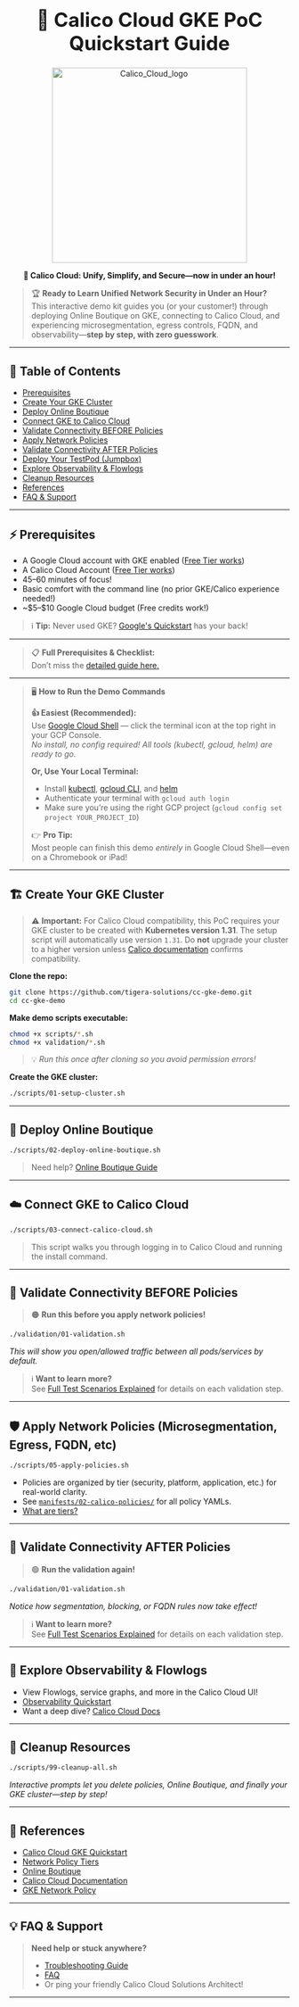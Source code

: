 <h1 align="center" style="font-size:2.5em">🚀 Calico Cloud GKE PoC Quickstart Guide</h1>

<p align="center">
  <img src="https://github.com/user-attachments/assets/a994de07-0a3b-479d-b7be-9fd393252a74" alt="Calico_Cloud_logo" width="350"/>
</p>

<p align="center"><b>🚀 Calico Cloud: Unify, Simplify, and Secure—now in under an hour!</b></p>


> 🏆 **Ready to Learn Unified Network Security in Under an Hour?** <br>
> This interactive demo kit guides you (or your customer!) through deploying Online Boutique on GKE, connecting to Calico Cloud, and experiencing microsegmentation, egress controls, FQDN, and observability—**step by step, with zero guesswork**.

---

## 📝 Table of Contents

* [Prerequisites](#prerequisites)
* [Create Your GKE Cluster](#create-your-gke-cluster)
* [Deploy Online Boutique](#deploy-online-boutique)
* [Connect GKE to Calico Cloud](#connect-gke-to-calico-cloud)
* [Validate Connectivity BEFORE Policies](#validate-connectivity-before-policies)
* [Apply Network Policies](#apply-network-policies)
* [Validate Connectivity AFTER Policies](#validate-connectivity-after-policies)
* [Deploy Your TestPod (Jumpbox)](#deploy-your-testpod-jumpbox)
* [Explore Observability & Flowlogs](#explore-observability--flowlogs)
* [Cleanup Resources](#cleanup-resources)
* [References](#references)
* [FAQ & Support](#faq--support)

---

## ⚡ Prerequisites

* A Google Cloud account with GKE enabled ([Free Tier works](https://cloud.google.com/free/))
* A Calico Cloud Account ([Free Tier works](https://www.calicocloud.io/home))
* 45–60 minutes of focus!
* Basic comfort with the command line (no prior GKE/Calico experience needed!)
* \~\$5–\$10 Google Cloud budget (Free credits work!)

> ℹ️ **Tip:** Never used GKE? [Google's Quickstart](https://cloud.google.com/kubernetes-engine/docs/quickstart) has your back!

---
> 📋 **Full Prerequisites & Checklist:**  
> Don’t miss the [detailed guide here.](./docs/01-prerequisites.md)
---

> 🖥️ **How to Run the Demo Commands**
>
> **👍 Easiest (Recommended):**  
> Use [Google Cloud Shell](https://cloud.google.com/shell) — click the terminal icon at the top right in your GCP Console.  
> *No install, no config required! All tools (kubectl, gcloud, helm) are ready to go.*
>
> **Or, Use Your Local Terminal:**  
> - Install [kubectl](https://kubernetes.io/docs/tasks/tools/install-kubectl/), [gcloud CLI](https://cloud.google.com/sdk/docs/install), and [helm](https://helm.sh/docs/intro/install/)
> - Authenticate your terminal with `gcloud auth login`  
> - Make sure you’re using the right GCP project (`gcloud config set project YOUR_PROJECT_ID`)
>
> 👉 **Pro Tip:**  
> Most people can finish this demo *entirely* in Google Cloud Shell—even on a Chromebook or iPad!

---
## 🏗️ Create Your GKE Cluster

> ⚠️ **Important:**
> For Calico Cloud compatibility, this PoC requires your GKE cluster to be created with **Kubernetes version 1.31**.
> The setup script will automatically use version `1.31`.
> Do **not** upgrade your cluster to a higher version unless [Calico documentation](https://docs.tigera.io/calico-cloud/get-started/gke) confirms compatibility.

**Clone the repo:**

```bash
git clone https://github.com/tigera-solutions/cc-gke-demo.git
cd cc-gke-demo
```

**Make demo scripts executable:**

```bash
chmod +x scripts/*.sh
chmod +x validation/*.sh
```

> 💡 *Run this once after cloning so you avoid permission errors!*

**Create the GKE cluster:**

```bash
./scripts/01-setup-cluster.sh
```

---

## 🛒 Deploy Online Boutique

```bash
./scripts/02-deploy-online-boutique.sh
```

> Need help? [Online Boutique Guide](https://github.com/GoogleCloudPlatform/microservices-demo#quickstart)

---

## ☁️ Connect GKE to Calico Cloud

```bash
./scripts/03-connect-calico-cloud.sh
```

> This script walks you through logging in to Calico Cloud and running the install command.

---

## 🧪 Validate Connectivity BEFORE Policies

> 🟠 **Run this before you apply network policies!**

```bash
./validation/01-validation.sh
```

*This will show you open/allowed traffic between all pods/services by default.*

> ℹ️  **Want to learn more?**  
> See [Full Test Scenarios Explained](./validation/00-test-scenarios.md) for details on each validation step.
---

## 🛡️ Apply Network Policies (Microsegmentation, Egress, FQDN, etc)

```bash
./scripts/05-apply-policies.sh
```

* Policies are organized by tier (security, platform, application, etc.) for real-world clarity.
* See [`manifests/02-calico-policies/`](./manifests/01-calico-policies/) for all policy YAMLs.
* [What are tiers?](https://docs.tigera.io/calico/latest/network-policy/tiered-policy)

---

## 🧪 Validate Connectivity AFTER Policies

> 🟢 **Run the validation again!**

```bash
./validation/01-validation.sh
```

*Notice how segmentation, blocking, or FQDN rules now take effect!*

> ℹ️  **Want to learn more?**  
> See [Full Test Scenarios Explained](./validation/00-test-scenarios.md) for details on each validation step.
---

## 👀 Explore Observability & Flowlogs

* View Flowlogs, service graphs, and more in the Calico Cloud UI!
* [Observability Quickstart](./03-observability.md)
* Want a deep dive? [Calico Cloud Docs](https://docs.tigera.io/calico-cloud/observability)

---

## 🧹 Cleanup Resources

```bash
./scripts/99-cleanup-all.sh
```

*Interactive prompts let you delete policies, Online Boutique, and finally your GKE cluster—step by step!*

---

## 🔗 References

* [Calico Cloud GKE Quickstart](https://docs.tigera.io/calico-cloud/get-started/gke)
* [Network Policy Tiers](https://docs.tigera.io/calico/latest/network-policy/tiered-policy)
* [Online Boutique](https://github.com/GoogleCloudPlatform/microservices-demo)
* [Calico Cloud Documentation](https://docs.tigera.io/calico-cloud)
* [GKE Network Policy](https://cloud.google.com/kubernetes-engine/docs/how-to/network-policy)

---

## 💡 FAQ & Support

> **Need help or stuck anywhere?**
>
> * [Troubleshooting Guide](./02-troubleshooting.md)
> * [FAQ](./04-faq.md)
> * Or ping your friendly Calico Cloud Solutions Architect!

---
